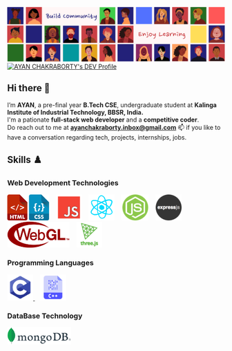 <img src="https://github.com/ac-ayan/image-assets/blob/master/coverpage.png">
<a href="https://dev.to/acayan">
  <img src="https://d2fltix0v2e0sb.cloudfront.net/dev-badge.svg" alt="AYAN CHAKRABORTY's DEV Profile" height="30" width="30"></a>
  
## Hi there 👋

I’m **AYAN**, a pre-final year **B.Tech CSE**, undergraduate student at **Kalinga Institute of Industrial Technology, BBSR, India.**<br>
I'm a pationate **full-stack web developer** and a **competitive coder**.<br>
Do reach out to me at **ayanchakraborty.inbox@gmail.com** 📫 if you like to have a conversation regarding tech, projects, internships, jobs.

## Skills ♟️

### Web Development Technologies

<p float="left">
  
  <img src="https://github.com/ac-ayan/image-assets/blob/master/html-css.png"  height="60" />
  &nbsp&nbsp
   <img src="https://github.com/ac-ayan/image-assets/blob/master/js.gif"  height="60" /> 
  &nbsp&nbsp
    <img src="https://github.com/ac-ayan/image-assets/blob/master/react.gif"  height="60" />
  &nbsp&nbsp
    <img src="https://github.com/ac-ayan/image-assets/blob/master/nodejs.png"  height="60" />
  &nbsp&nbsp
    <img src="https://github.com/ac-ayan/image-assets/blob/master/expjs.png"  height="60" />
    &nbsp&nbsp
    <img src="https://github.com/ac-ayan/image-assets/blob/master/webgl.png"  height="60" />
   &nbsp&nbsp
    <img src="https://github.com/ac-ayan/image-assets/blob/master/3js.png"  height="60" />
 </p>
 
 ### Programming Languages
 
 <p float="left">
  <a href="https://www.docker.com/" target="_blank" >
    <img src="https://github.com/ac-ayan/image-assets/blob/master/c.png"  height="60" /> 
  </a>
  &nbsp&nbsp
    <a href="https://golang.org/" target="_blank" >
    <img src="https://github.com/ac-ayan/image-assets/blob/master/c%2B%2B.png"  height="60" />
  </a>
 </p>
 
  ### DataBase Technology
 
 <p float="left">
  <a href="https://www.docker.com/" target="_blank" >
    <img src="https://github.com/ac-ayan/image-assets/blob/master/mongodb.png"  height="40" /> 
  </a>
 </p>

